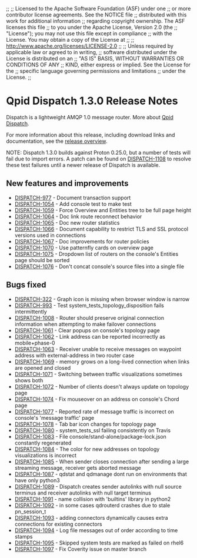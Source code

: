 ;;
;; Licensed to the Apache Software Foundation (ASF) under one
;; or more contributor license agreements.  See the NOTICE file
;; distributed with this work for additional information
;; regarding copyright ownership.  The ASF licenses this file
;; to you under the Apache License, Version 2.0 (the
;; "License"); you may not use this file except in compliance
;; with the License.  You may obtain a copy of the License at
;; 
;;   http://www.apache.org/licenses/LICENSE-2.0
;; 
;; Unless required by applicable law or agreed to in writing,
;; software distributed under the License is distributed on an
;; "AS IS" BASIS, WITHOUT WARRANTIES OR CONDITIONS OF ANY
;; KIND, either express or implied.  See the License for the
;; specific language governing permissions and limitations
;; under the License.
;;

# Qpid Dispatch 1.3.0 Release Notes

Dispatch is a lightweight AMQP 1.0 message router. More about
[Qpid
Dispatch]({{site_url}}/components/dispatch-router/index.html).

For more information about this release, including download links and
documentation, see the [release overview](index.html).

NOTE: Dispatch 1.3.0 builds against Proton 0.25.0, but a number of tests will
fail due to import errors. A patch can be found on
[DISPATCH-1108](https://issues.apache.org/jira/browse/DISPATCH-1108)
to resolve these test failures until a newer release of Dispatch is available.

## New features and improvements

 - [DISPATCH-977](https://issues.apache.org/jira/browse/DISPATCH-977) - Document transaction support
 - [DISPATCH-1054](https://issues.apache.org/jira/browse/DISPATCH-1054) - Add console test to make test
 - [DISPATCH-1059](https://issues.apache.org/jira/browse/DISPATCH-1059) - Force Overview and Entities tree to be full page height 
 - [DISPATCH-1064](https://issues.apache.org/jira/browse/DISPATCH-1064) - Doc link route reconnect behavior
 - [DISPATCH-1065](https://issues.apache.org/jira/browse/DISPATCH-1065) - Doc new router statistics
 - [DISPATCH-1066](https://issues.apache.org/jira/browse/DISPATCH-1066) - Document capability to restrict TLS and SSL protocol versions used in connections
 - [DISPATCH-1067](https://issues.apache.org/jira/browse/DISPATCH-1067) - Doc improvements for router policies
 - [DISPATCH-1070](https://issues.apache.org/jira/browse/DISPATCH-1070) - Use patternfly cards on overview page
 - [DISPATCH-1075](https://issues.apache.org/jira/browse/DISPATCH-1075) - Dropdown list of routers on the console's Entities page should be sorted
 - [DISPATCH-1076](https://issues.apache.org/jira/browse/DISPATCH-1076) - Don't concat console's source files into a single file

## Bugs fixed

 - [DISPATCH-322](https://issues.apache.org/jira/browse/DISPATCH-322) - Graph icon is missing when browser window is narrow
 - [DISPATCH-993](https://issues.apache.org/jira/browse/DISPATCH-993) - Test system_tests_topology_disposition fails intermittently
 - [DISPATCH-1008](https://issues.apache.org/jira/browse/DISPATCH-1008) - Router should preserve original connection information when attempting to make failover connections
 - [DISPATCH-1061](https://issues.apache.org/jira/browse/DISPATCH-1061) - Clear popups on console's topology page 
 - [DISPATCH-1062](https://issues.apache.org/jira/browse/DISPATCH-1062) - Link address can be reported incorrectly as mobile+phase-0
 - [DISPATCH-1063](https://issues.apache.org/jira/browse/DISPATCH-1063) - Receiver unable to receive messages on waypoint address with external-address in two router case
 - [DISPATCH-1069](https://issues.apache.org/jira/browse/DISPATCH-1069) - memory grows on a long-lived connection when links are opened and closed
 - [DISPATCH-1071](https://issues.apache.org/jira/browse/DISPATCH-1071) - Switching between traffic visualizations sometimes shows both 
 - [DISPATCH-1072](https://issues.apache.org/jira/browse/DISPATCH-1072) - Number of clients doesn't always update on topology page
 - [DISPATCH-1074](https://issues.apache.org/jira/browse/DISPATCH-1074) - Fix mouseover on an address on console's Chord page 
 - [DISPATCH-1077](https://issues.apache.org/jira/browse/DISPATCH-1077) - Reported rate of message traffic is incorrect on console's 'message traffic' page
 - [DISPATCH-1078](https://issues.apache.org/jira/browse/DISPATCH-1078) - Tab bar icon changes for topology page
 - [DISPATCH-1080](https://issues.apache.org/jira/browse/DISPATCH-1080) - system_tests_ssl failing consistently on Travis
 - [DISPATCH-1083](https://issues.apache.org/jira/browse/DISPATCH-1083) - File console/stand-alone/package-lock.json constantly regenerated
 - [DISPATCH-1084](https://issues.apache.org/jira/browse/DISPATCH-1084) - The color for new addresses on topology visualizations is incorrect
 - [DISPATCH-1085](https://issues.apache.org/jira/browse/DISPATCH-1085) - When sender closes connection after sending a large streaming message, receiver gets aborted message
 - [DISPATCH-1087](https://issues.apache.org/jira/browse/DISPATCH-1087) - qdstat and qdmanage dont run on environments that have only python3
 - [DISPATCH-1089](https://issues.apache.org/jira/browse/DISPATCH-1089) - Dispatch creates sender autolinks with null source terminus and receiver autolinks with null target terminus
 - [DISPATCH-1091](https://issues.apache.org/jira/browse/DISPATCH-1091) - name collision with 'builtins' library in python2
 - [DISPATCH-1092](https://issues.apache.org/jira/browse/DISPATCH-1092) - in some cases qdrouterd crashes due to stale pn_session_t
 - [DISPATCH-1093](https://issues.apache.org/jira/browse/DISPATCH-1093) - adding connectors dynamically causes extra connections for existing connectors
 - [DISPATCH-1094](https://issues.apache.org/jira/browse/DISPATCH-1094) - Log file messages out of order according to time stamps
 - [DISPATCH-1095](https://issues.apache.org/jira/browse/DISPATCH-1095) - Skipped system tests are marked as failed on rhel6 
 - [DISPATCH-1097](https://issues.apache.org/jira/browse/DISPATCH-1097) - Fix Coverity issue on master branch

